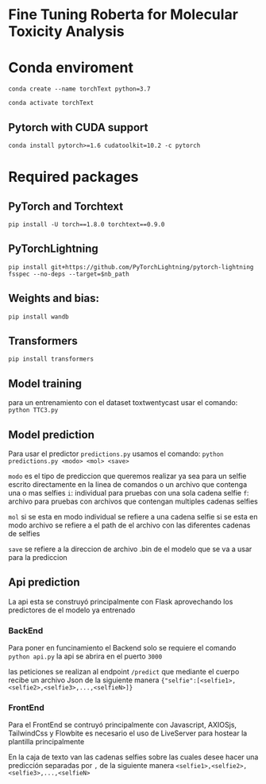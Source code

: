 # Fine Tuning Roberta for Molecular Toxicity Analysis

# Conda enviroment

`conda create --name torchText python=3.7`

`conda activate torchText `

## Pytorch with CUDA support

`conda install pytorch>=1.6 cudatoolkit=10.2 -c pytorch`

# Required packages


## PyTorch and Torchtext
`pip install -U torch==1.8.0 torchtext==0.9.0`

## PyTorchLightning
`pip install git+https://github.com/PyTorchLightning/pytorch-lightning fsspec --no-deps --target=$nb_path`

## Weights and bias:
`pip install wandb`

## Transformers
`pip install transformers`

## Model training
para un entrenamiento con el dataset toxtwentycast usar el comando:
`python TTC3.py`

## Model prediction
Para usar el predictor `predictions.py` usamos el comando:
`python predictions.py <modo> <mol> <save>`

`modo` es el tipo de prediccion que queremos realizar ya sea para un selfie escrito directamente en la linea de comandos o un archivo que contenga una o mas selfies
`i`: individual para pruebas con una sola cadena selfie
`f`: archivo para pruebas con archivos que contengan multiples cadenas selfies

`mol` si se esta en modo individual se refiere a una cadena selfie si se esta en modo archivo se refiere a el path de el archivo con las diferentes cadenas de selfies

`save` se refiere a la direccion de archivo .bin de el modelo que se va a usar para la prediccion


## Api prediction
La api esta se construyó principalmente con Flask aprovechando los predictores de el modelo ya entrenado

### BackEnd
Para poner en funcinamiento el Backend solo se requiere el comando `python api.py` la api se abrira en el puerto `3000`

las peticiones se realizan al endpoint `/predict` que mediante el cuerpo recibe un archivo Json de la siguiente manera
`{"selfie":[<selfie1>,<selfie2>,<selfie3>,...,<selfieN>]}`

### FrontEnd
Para el FrontEnd se contruyó principalmente con Javascript, AXIOSjs, TailwindCss y Flowbite
es necesario el uso de LiveServer para hostear la plantilla principalmente

En la caja de texto van las cadenas selfies sobre las cuales desee hacer una predicción separadas por `,` de la siguiente manera `<selfie1>,<selfie2>,<selfie3>,...,<selfieN>`
